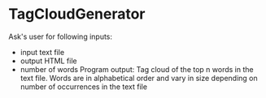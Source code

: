 # TagCloudGenerator

Ask's user for following inputs:
 - input text file
 - output HTML file
 - number of words
Program output: Tag cloud of the top n words in the text file. Words are in alphabetical order and vary in size depending on number of occurrences in the text file

